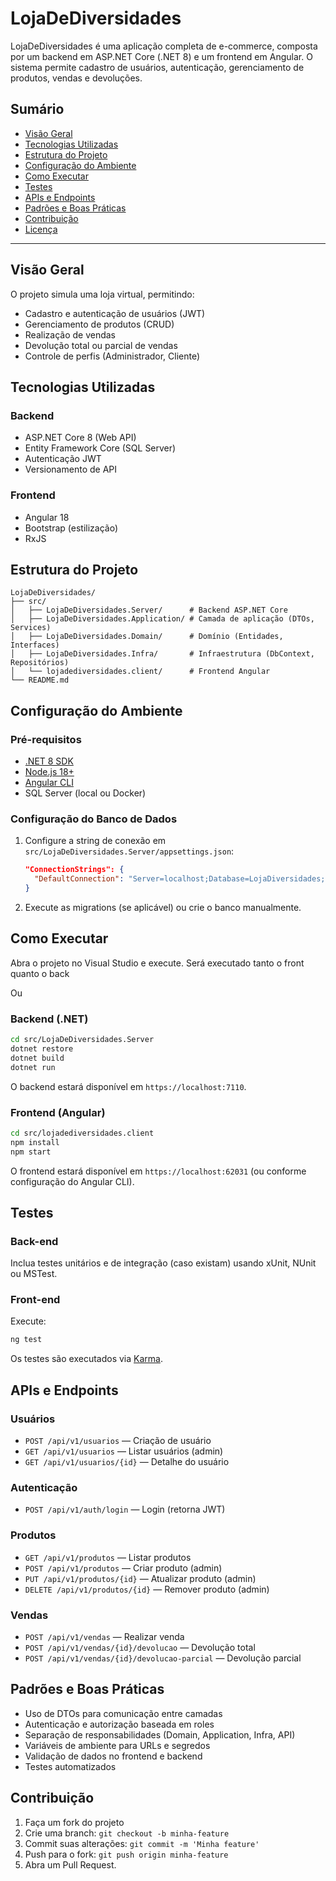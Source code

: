 # LojaDeDiversidades

LojaDeDiversidades é uma aplicação completa de e-commerce, composta por um backend em ASP.NET Core (.NET 8) e um frontend em Angular. O sistema permite cadastro de usuários, autenticação, gerenciamento de produtos, vendas e devoluções.

## Sumário

- [Visão Geral](#visão-geral)
- [Tecnologias Utilizadas](#tecnologias-utilizadas)
- [Estrutura do Projeto](#estrutura-do-projeto)
- [Configuração do Ambiente](#configuração-do-ambiente)
- [Como Executar](#como-executar)
- [Testes](#testes)
- [APIs e Endpoints](#apis-e-endpoints)
- [Padrões e Boas Práticas](#padrões-e-boas-práticas)
- [Contribuição](#contribuição)
- [Licença](#licença)

---

## Visão Geral

O projeto simula uma loja virtual, permitindo:

- Cadastro e autenticação de usuários (JWT)
- Gerenciamento de produtos (CRUD)
- Realização de vendas
- Devolução total ou parcial de vendas
- Controle de perfis (Administrador, Cliente)

## Tecnologias Utilizadas

### Backend

- ASP.NET Core 8 (Web API)
- Entity Framework Core (SQL Server)
- Autenticação JWT
- Versionamento de API

### Frontend

- Angular 18
- Bootstrap (estilização)
- RxJS

## Estrutura do Projeto

```text
LojaDeDiversidades/
├── src/
│   ├── LojaDeDiversidades.Server/      # Backend ASP.NET Core
│   ├── LojaDeDiversidades.Application/ # Camada de aplicação (DTOs, Services)
│   ├── LojaDeDiversidades.Domain/      # Domínio (Entidades, Interfaces)
│   ├── LojaDeDiversidades.Infra/       # Infraestrutura (DbContext, Repositórios)
│   └── lojadediversidades.client/      # Frontend Angular
└── README.md
```

## Configuração do Ambiente

### Pré-requisitos

- [.NET 8 SDK](https://dotnet.microsoft.com/download)
- [Node.js 18+](https://nodejs.org/)
- [Angular CLI](https://angular.io/cli)
- SQL Server (local ou Docker)

### Configuração do Banco de Dados

1. Configure a string de conexão em `src/LojaDeDiversidades.Server/appsettings.json`:

   ```json
   "ConnectionStrings": {
     "DefaultConnection": "Server=localhost;Database=LojaDiversidades;User Id=sa;Password=StrongPassword@123;Encrypt=True;TrustServerCertificate=True;MultipleActiveResultSets=true"
   }
   ```

2. Execute as migrations (se aplicável) ou crie o banco manualmente.

## Como Executar

Abra o projeto no Visual Studio e execute. Será executado tanto o front quanto o back

Ou

### Backend (.NET)

```bash
cd src/LojaDeDiversidades.Server
dotnet restore
dotnet build
dotnet run
```

O backend estará disponível em `https://localhost:7110`.

### Frontend (Angular)

```bash
cd src/lojadediversidades.client
npm install
npm start
```

O frontend estará disponível em `https://localhost:62031` (ou conforme configuração do Angular CLI).

## Testes

### Back-end

Inclua testes unitários e de integração (caso existam) usando xUnit, NUnit ou MSTest.

### Front-end

Execute:

```bash
ng test
```

Os testes são executados via [Karma](https://karma-runner.github.io).

## APIs e Endpoints

### Usuários

- `POST /api/v1/usuarios` — Criação de usuário
- `GET /api/v1/usuarios` — Listar usuários (admin)
- `GET /api/v1/usuarios/{id}` — Detalhe do usuário

### Autenticação

- `POST /api/v1/auth/login` — Login (retorna JWT)

### Produtos

- `GET /api/v1/produtos` — Listar produtos
- `POST /api/v1/produtos` — Criar produto (admin)
- `PUT /api/v1/produtos/{id}` — Atualizar produto (admin)
- `DELETE /api/v1/produtos/{id}` — Remover produto (admin)

### Vendas

- `POST /api/v1/vendas` — Realizar venda
- `POST /api/v1/vendas/{id}/devolucao` — Devolução total
- `POST /api/v1/vendas/{id}/devolucao-parcial` — Devolução parcial

## Padrões e Boas Práticas

- Uso de DTOs para comunicação entre camadas
- Autenticação e autorização baseada em roles
- Separação de responsabilidades (Domain, Application, Infra, API)
- Variáveis de ambiente para URLs e segredos
- Validação de dados no frontend e backend
- Testes automatizados

## Contribuição

1. Faça um fork do projeto
2. Crie uma branch: `git checkout -b minha-feature`
3. Commit suas alterações: `git commit -m 'Minha feature'`
4. Push para o fork: `git push origin minha-feature`
5. Abra um Pull Request.
